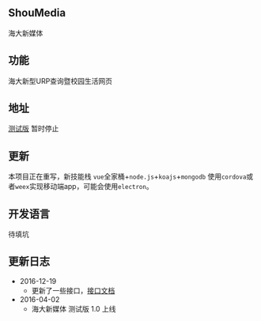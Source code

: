 ## ShouMedia

海大新媒体

## 功能

海大新型URP查询暨校园生活网页

## 地址 

[测试版](http://www.shouedu.cn) 暂时停止

## 更新

本项目正在重写，新技能栈 `vue`全家桶+`node.js`+`koajs`+`mongodb` 使用`cordova`或者`weex`实现移动端app，可能会使用`electron`。

## 开发语言

待填坑

## 更新日志

* 2016-12-19
	* 更新了一些接口，[接口文档](server/api.md)
* 2016-04-02
	* 海大新媒体 测试版 1.0 上线 
